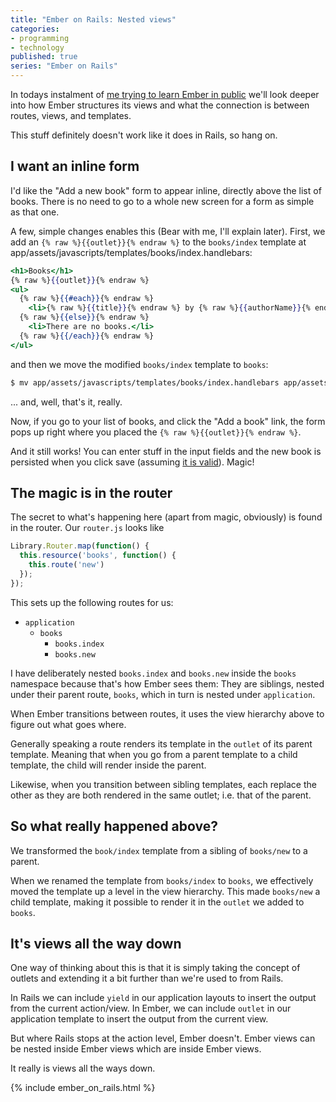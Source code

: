 ```yaml
---
title: "Ember on Rails: Nested views"
categories:
- programming
- technology
published: true
series: "Ember on Rails"
---
```


In todays instalment of [me trying to learn Ember in public](http://mentalized.net/journal/2014/06/01/ember_on_rails_01/) we'll look deeper into how Ember structures its views and what the connection is between routes, views, and templates.

This stuff definitely doesn't work like it does in Rails, so hang on.

<!--more-->

## I want an inline form

I'd like the "Add a new book" form to appear inline, directly above the list of books. There is no need to go to a whole new screen for a form as simple as that one.

A few, simple changes enables this (Bear with me, I'll explain later). First, we add an `{% raw %}{{outlet}}{% endraw %}` to the `books/index` template at app/assets/javascripts/templates/books/index.handlebars:

```handlebars
<h1>Books</h1>
{% raw %}{{outlet}}{% endraw %}
<ul>
  {% raw %}{{#each}}{% endraw %}
    <li>{% raw %}{{title}}{% endraw %} by {% raw %}{{authorName}}{% endraw %}</li>
  {% raw %}{{else}}{% endraw %}
    <li>There are no books.</li>
  {% raw %}{{/each}}{% endraw %}
</ul>
```

and then we move the modified `books/index` template to `books`:

```bash
$ mv app/assets/javascripts/templates/books/index.handlebars app/assets/javascripts/templates/books.handlebars
```

... and, well, that's it, really.

Now, if you go to your list of books, and click the "Add a book" link, the form pops up right where you placed the `{% raw %}{{outlet}}{% endraw %}`.

And it still works! You can enter stuff in the input fields and the new book is persisted when you click save (assuming [it is valid](http://mentalized.net/journal/2014/06/16/ember_on_rails_04/)). Magic!

## The magic is in the router

The secret to what's happening here (apart from magic, obviously) is found in the router. Our `router.js` looks like

```javascript
Library.Router.map(function() {
  this.resource('books', function() {
    this.route('new')
  });
});
```

This sets up the following routes for us:

* `application`
    * `books`
        * `books.index`
        * `books.new`

I have deliberately nested `books.index` and `books.new` inside the `books` namespace because that's how Ember sees them: They are siblings, nested under their parent route, `books`, which in turn is nested under `application`.

When Ember transitions between routes, it uses the view hierarchy above to figure out what goes where.

Generally speaking a route renders its template in the `outlet` of its parent template. Meaning that when you go from a parent template to a child template, the child will render inside the parent.

Likewise, when you transition between sibling templates, each replace the other as they are both rendered in the same outlet; i.e. that of the parent.


## So what really happened above?

We transformed the `book/index` template from a sibling of `books/new` to a parent.

When we renamed the template from `books/index` to `books`, we effectively moved the template up a level in the view hierarchy. This made `books/new` a child template, making it possible to render it in the `outlet` we added to `books`.


## It's views all the way down

One way of thinking about this is that it is simply taking the concept of outlets and extending it a bit further than we're used to from Rails.

In Rails we can include `yield` in our application layouts to insert the output from the current action/view. In Ember, we can include `outlet` in our application template to insert the output from the current view.

But where Rails stops at the action level, Ember doesn't. Ember views can be nested inside Ember views which are inside Ember views.

It really is views all the ways down.


{% include ember_on_rails.html %}
